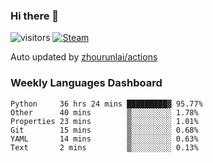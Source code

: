 ### Hi there 👋

![visitors](https://visitor-badge.glitch.me/badge?page_id=zhourunlai)
[![Steam](https://img.shields.io/badge/dynamic/json?label=Steam&query=%24.data.totalSubs&url=https%3A%2F%2Fapi.spencerwoo.com%2Fsubstats%2F%3Fsource%3DsteamGames%26queryKey%3D76561198285156854&suffix=%20Games&logo=steam&labelColor=134375&color=0b1a37&longCache=true)](http://steamcommunity.com/profiles/76561198285156854)

Auto updated by <a href="https://github.com/zhourunlai/zhourunlai/actions" target="_blank">zhourunlai/actions</a>

### Weekly Languages Dashboard

<!--PART:wakatime-->
```text
Python     36 hrs 24 mins █████████▓ 95.77%
Other      40 mins        ▒░░░░░░░░░ 1.78%
Properties 23 mins        ▒░░░░░░░░░ 1.01%
Git        15 mins        ▒░░░░░░░░░ 0.68%
YAML       14 mins        ▒░░░░░░░░░ 0.63%
Text       2 mins         ▒░░░░░░░░░ 0.13%
```
<!--PART:wakatime-->
